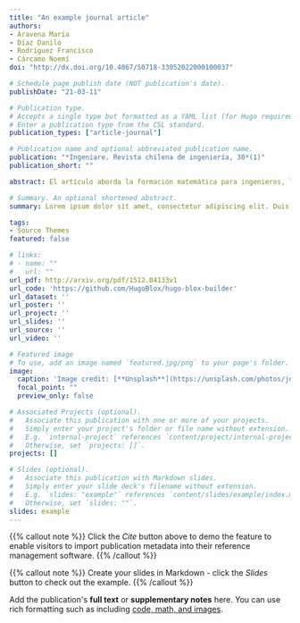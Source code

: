 ```yaml
---
title: "An example journal article"
authors:
- Aravena María
- Díaz Danilo
- Rodríguez Francisco
- Cárcamo Noemí
doi: "http://dx.doi.org/10.4067/S0718-33052022000100037"

# Schedule page publish date (NOT publication's date).
publishDate: "21-03-11"

# Publication type.
# Accepts a single type but formatted as a YAML list (for Hugo requirements).
# Enter a publication type from the CSL standard.
publication_types: ["article-journal"]

# Publication name and optional abbreviated publication name.
publication: "*Ingeniare. Revista chilena de ingeniería, 30*(1)"
publication_short: ""

abstract: El artículo aborda la formación matemática para ingenieros, los que requieren nuevas habilidades para enfrentar desafíos y demandas sociales, que giran cada vez más en torno a STEM (ciencia, tecnología, ingeniería y matemática). La literatura evidencia la importancia de integrar STEM, desde los primeros niveles, usando modelado matemático como puente entre las disciplinas, para prepararlos en el estudio de problemas, soluciones y propuestas, que respondan a necesidades del medio externo. El objetivo fue caracterizar las habilidades STEM, de los estudiantes de primer año de ingeniería, cuando integran conocimientos en la resolución de casos reales, usando el modelado matemático como base del proceso de aprendizaje, en espacios de trabajo colaborativo. Se diseñó una secuencia didáctica, en temas de álgebra y cálculo, usando como estrategia de enseñanza el método de casos. La metodología fue cuantitativa, mediante análisis de contenido de sus producciones. Participaron 4 carreras de ingeniería (civil, industrial, informática y construcción), donde se seleccionó una muestra aleatoria, que corresponde a estudiantes de las carreras de informática y construcción. En el análisis de datos se utilizó estadísticos descriptivos, estadística inferencial y componentes principales. Los principales resultados mostraron que los estudiantes sobrepasan, en promedio, el nivel de competentes en las habilidades STEM, pero siguen presentando debilidades en: interpretar soluciones matemáticas, proyectar el modelo y diseñar soluciones para ingeniería, la cual es atribuida a dificultades en representar en 3D, aplicando propiedades geométricas. Lo anterior, fue comprobado por la falta de asociación entre las habilidades tecnológicas y de ingeniería, para integrar conocimientos..

# Summary. An optional shortened abstract.
summary: Lorem ipsum dolor sit amet, consectetur adipiscing elit. Duis posuere tellus ac convallis placerat. Proin tincidunt magna sed ex sollicitudin condimentum.

tags:
- Source Themes
featured: false

# links:
# - name: ""
#   url: ""
url_pdf: http://arxiv.org/pdf/1512.04133v1
url_code: 'https://github.com/HugoBlox/hugo-blox-builder'
url_dataset: ''
url_poster: ''
url_project: ''
url_slides: ''
url_source: ''
url_video: ''

# Featured image
# To use, add an image named `featured.jpg/png` to your page's folder. 
image:
  caption: 'Image credit: [**Unsplash**](https://unsplash.com/photos/jdD8gXaTZsc)'
  focal_point: ""
  preview_only: false

# Associated Projects (optional).
#   Associate this publication with one or more of your projects.
#   Simply enter your project's folder or file name without extension.
#   E.g. `internal-project` references `content/project/internal-project/index.md`.
#   Otherwise, set `projects: []`.
projects: []

# Slides (optional).
#   Associate this publication with Markdown slides.
#   Simply enter your slide deck's filename without extension.
#   E.g. `slides: "example"` references `content/slides/example/index.md`.
#   Otherwise, set `slides: ""`.
slides: example
---
```


{{% callout note %}}
Click the *Cite* button above to demo the feature to enable visitors to import publication metadata into their reference management software.
{{% /callout %}}

{{% callout note %}}
Create your slides in Markdown - click the *Slides* button to check out the example.
{{% /callout %}}

Add the publication's **full text** or **supplementary notes** here. You can use rich formatting such as including [code, math, and images](https://docs.hugoblox.com/content/writing-markdown-latex/).
